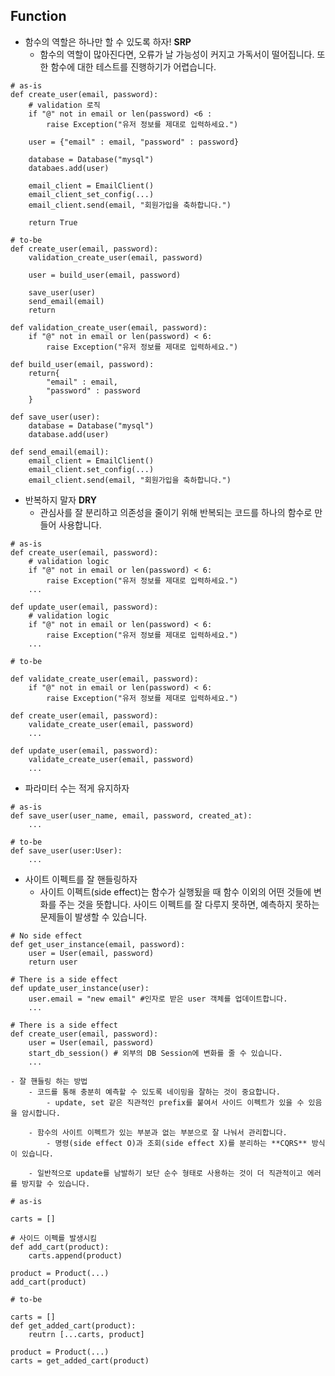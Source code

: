## Function

- 함수의 역할은 하나만 할 수 있도록 하자! **SRP**
  - 함수의 역할이 많아진다면, 오류가 날 가능성이 커지고 가독서이 떨어집니다. 또한 함수에 대한 테스트를 진행하기가 어렵습니다.

```
# as-is
def create_user(email, password):
    # validation 로직
    if "@" not in email or len(password) <6 :
        raise Exception("유저 정보를 제대로 입력하세요.")

    user = {"email" : email, "password" : password}

    database = Database("mysql")
    databaes.add(user)

    email_client = EmailClient()
    email_client_set_config(...)
    email_client.send(email, "회원가입을 축하합니다.")

    return True
```

```
# to-be
def create_user(email, password):
    validation_create_user(email, password)

    user = build_user(email, password)

    save_user(user)
    send_email(email)
    return

def validation_create_user(email, password):
    if "@" not in email or len(password) < 6:
        raise Exception("유저 정보를 제대로 입력하세요.")

def build_user(email, password):
    return{
        "email" : email,
        "password" : password
    }

def save_user(user):
    database = Database("mysql")
    database.add(user)

def send_email(email):
    email_client = EmailClient()
    email_client.set_config(...)
    email_client.send(email, "회원가입을 축하합니다.")
```

- 반복하지 말자 **DRY**
  - 관심사를 잘 분리하고 의존성을 줄이기 위해 반복되는 코드를 하나의 함수로 만들어 사용합니다.

```
# as-is
def create_user(email, password):
    # validation logic
    if "@" not in email or len(password) < 6:
        raise Exception("유저 정보를 제대로 입력하세요.")
    ...

def update_user(email, password):
    # validation logic
    if "@" not in email or len(password) < 6:
        raise Exception("유저 정보를 제대로 입력하세요.")
    ...
```

```
# to-be

def validate_create_user(email, password):
    if "@" not in email or len(password) < 6:
        raise Exception("유저 정보를 제대로 입력하세요.")

def create_user(email, password):
    validate_create_user(email, password)
    ...

def update_user(email, password):
    validate_create_user(email, password)
    ...
```

- 파라미터 수는 적게 유지하자

```
# as-is
def save_user(user_name, email, password, created_at):
    ...

# to-be
def save_user(user:User):
    ...
```

- 사이트 이펙트를 잘 핸들링하자
  - 사이트 이펙트(side effect)는 함수가 실행됬을 때 함수 이외의 어떤 것들에 변화를 주는 것을 뜻합니다. 사이드 이펙트를 잘 다루지 못하면, 예측하지 못하는 문제들이 발생할 수 있습니다.

```
# No side effect
def get_user_instance(email, password):
    user = User(email, password)
    return user

# There is a side effect
def update_user_instance(user):
    user.email = "new email" #인자로 받은 user 객체를 업데이트합니다.
    ...

# There is a side effect
def create_user(email, password):
    user = User(email, password)
    start_db_session() # 외부의 DB Session에 변화를 줄 수 있습니다.
    ...
```

    - 잘 핸들링 하는 방법
        - 코드를 통해 충분히 예측할 수 있도록 네이밍을 잘하는 것이 중요합니다.
            - update, set 같은 직관적인 prefix를 붙여서 사이드 이펙트가 있을 수 있음을 암시합니다.

        - 함수의 사이트 이펙트가 있는 부분과 없는 부분으로 잘 나눠서 관리합니다.
            - 명령(side effect O)과 조회(side effect X)를 분리하는 **CQRS** 방식이 있습니다.

        - 일반적으로 update를 남발하기 보단 순수 형태로 사용하는 것이 더 직관적이고 에러를 방지할 수 있습니다.

```
# as-is

carts = []

# 사이드 이펙를 발생시킴
def add_cart(product):
    carts.append(product)

product = Product(...)
add_cart(product)
```

```
# to-be

carts = []
def get_added_cart(product):
    reutrn [...carts, product]

product = Product(...)
carts = get_added_cart(product)
```
